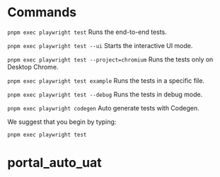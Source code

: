 # Commands

`pnpm exec playwright test`
Runs the end-to-end tests.

`pnpm exec playwright test --ui`
Starts the interactive UI mode.

`pnpm exec playwright test --project=chromium`
Runs the tests only on Desktop Chrome.

`pnpm exec playwright test example`
Runs the tests in a specific file.

`pnpm exec playwright test --debug`
Runs the tests in debug mode.

`pnpm exec playwright codegen`
Auto generate tests with Codegen.

We suggest that you begin by typing:

    pnpm exec playwright test
# portal_auto_uat
